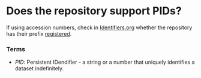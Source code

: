 # Does the repository support PIDs?

If using accession numbers, check in [Identifiers.org](http://identifiers.org/) whether the repository has their prefix [registered](https://registry.identifiers.org/registry).

### Terms
* *PID*: Persistent IDendifier - a string or a number that uniquely identifies a dataset indefinitely.
